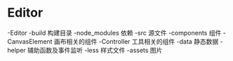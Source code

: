 # Editor

-Editor
	-build 构建目录
	-node_modules 依赖
	-src 源文件
		-components 组件
			-CanvasElement 画布相关的组件
			-Controller    工具相关的组件
		-data 静态数据
		-helper 辅助函数及事件监听
		-less 样式文件
		-assets 图片

